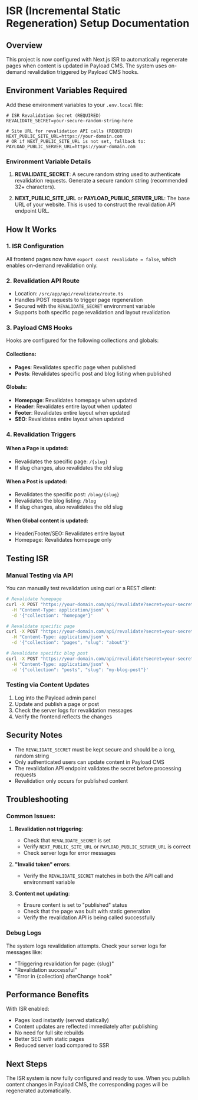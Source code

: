 # ISR (Incremental Static Regeneration) Setup Documentation

## Overview

This project is now configured with Next.js ISR to automatically regenerate pages when content is updated in Payload CMS. The system uses on-demand revalidation triggered by Payload CMS hooks.

## Environment Variables Required

Add these environment variables to your `.env.local` file:

```env
# ISR Revalidation Secret (REQUIRED)
REVALIDATE_SECRET=your-secure-random-string-here

# Site URL for revalidation API calls (REQUIRED)
NEXT_PUBLIC_SITE_URL=https://your-domain.com
# OR if NEXT_PUBLIC_SITE_URL is not set, fallback to:
PAYLOAD_PUBLIC_SERVER_URL=https://your-domain.com
```

### Environment Variable Details

1. **REVALIDATE_SECRET**: A secure random string used to authenticate revalidation requests. Generate a secure random string (recommended 32+ characters).

2. **NEXT_PUBLIC_SITE_URL** or **PAYLOAD_PUBLIC_SERVER_URL**: The base URL of your website. This is used to construct the revalidation API endpoint URL.

## How It Works

### 1. ISR Configuration
All frontend pages now have `export const revalidate = false`, which enables on-demand revalidation only.

### 2. Revalidation API Route
- Location: `/src/app/api/revalidate/route.ts`
- Handles POST requests to trigger page regeneration
- Secured with the `REVALIDATE_SECRET` environment variable
- Supports both specific page revalidation and layout revalidation

### 3. Payload CMS Hooks
Hooks are configured for the following collections and globals:

#### Collections:
- **Pages**: Revalidates specific page when published
- **Posts**: Revalidates specific post and blog listing when published

#### Globals:
- **Homepage**: Revalidates homepage when updated
- **Header**: Revalidates entire layout when updated
- **Footer**: Revalidates entire layout when updated
- **SEO**: Revalidates entire layout when updated

### 4. Revalidation Triggers

#### When a Page is updated:
- Revalidates the specific page: `/{slug}`
- If slug changes, also revalidates the old slug

#### When a Post is updated:
- Revalidates the specific post: `/blog/{slug}`
- Revalidates the blog listing: `/blog`
- If slug changes, also revalidates the old slug

#### When Global content is updated:
- Header/Footer/SEO: Revalidates entire layout
- Homepage: Revalidates homepage only

## Testing ISR

### Manual Testing via API
You can manually test revalidation using curl or a REST client:

```bash
# Revalidate homepage
curl -X POST "https://your-domain.com/api/revalidate?secret=your-secret" \
  -H "Content-Type: application/json" \
  -d '{"collection": "homepage"}'

# Revalidate specific page
curl -X POST "https://your-domain.com/api/revalidate?secret=your-secret" \
  -H "Content-Type: application/json" \
  -d '{"collection": "pages", "slug": "about"}'

# Revalidate specific blog post
curl -X POST "https://your-domain.com/api/revalidate?secret=your-secret" \
  -H "Content-Type: application/json" \
  -d '{"collection": "posts", "slug": "my-blog-post"}'
```

### Testing via Content Updates
1. Log into the Payload admin panel
2. Update and publish a page or post
3. Check the server logs for revalidation messages
4. Verify the frontend reflects the changes

## Security Notes

- The `REVALIDATE_SECRET` must be kept secure and should be a long, random string
- Only authenticated users can update content in Payload CMS
- The revalidation API endpoint validates the secret before processing requests
- Revalidation only occurs for published content

## Troubleshooting

### Common Issues:

1. **Revalidation not triggering**:
   - Check that `REVALIDATE_SECRET` is set
   - Verify `NEXT_PUBLIC_SITE_URL` or `PAYLOAD_PUBLIC_SERVER_URL` is correct
   - Check server logs for error messages

2. **"Invalid token" errors**:
   - Verify the `REVALIDATE_SECRET` matches in both the API call and environment variable

3. **Content not updating**:
   - Ensure content is set to "published" status
   - Check that the page was built with static generation
   - Verify the revalidation API is being called successfully

### Debug Logs
The system logs revalidation attempts. Check your server logs for messages like:
- "Triggering revalidation for page: {slug}"
- "Revalidation successful"
- "Error in {collection} afterChange hook"

## Performance Benefits

With ISR enabled:
- Pages load instantly (served statically)
- Content updates are reflected immediately after publishing
- No need for full site rebuilds
- Better SEO with static pages
- Reduced server load compared to SSR

## Next Steps

The ISR system is now fully configured and ready to use. When you publish content changes in Payload CMS, the corresponding pages will be regenerated automatically.

